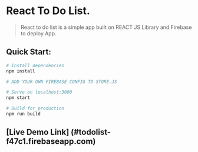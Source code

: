 # React To Do List.
> React to do list is a simple app built on REACT JS Library and Firebase to deploy App.

## Quick Start:

```bash
# Install dependencies
npm install

# ADD YOUR OWN FIREBASE CONFIG TO STORE.JS

# Serve on localhost:3000
npm start

# Build for production
npm run build
```

## [Live Demo Link] (#todolist-f47c1.firebaseapp.com)
